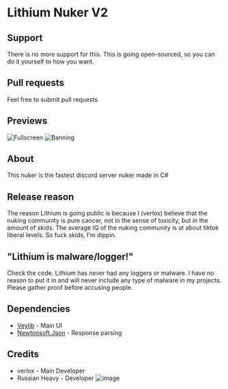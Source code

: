 # Lithium Nuker V2

## Support
There is no more support for this. This is going open-sourced, so you can do it yourself to how you want.

## Pull requests
Feel free to submit pull requests

## Previews
![Fullscreen](https://github.com/verlox/Lithium-Nuker-2/blob/master/Previews/preview.png)
![Banning](https://github.com/verlox/Lithium-Nuker-2/blob/master/Previews/banning.gif)

## About
This nuker is the fastest discord server nuker made in C#

## Release reason
The reason Lithium is going public is because I (verlox) believe that the nuking community is pure cancer, not in the sense of toxicity, but in the amount of skids. The average IQ of the nuking community is at about tiktok liberal levels. So fuck skids, I'm dippin.

## "Lithium is malware/logger!"
Check the code. Lithium has never had any loggers or malware. I have no reason to put it in and will never include any type of malware in my projects. Please gather proof before accusing people.

## Dependencies
* [Veylib](https://github.com/verlox/Veylib2) - Main UI
* [Newtonsoft.Json](https://www.nuget.org/packages/Newtonsoft.Json/) - Response parsing

## Credits
* verlox - Main Developer
* Russian Heavy - Developer
![image](https://user-images.githubusercontent.com/120887075/229191676-14b672fa-7ba7-4e80-a1c2-88115adff404.png) 

